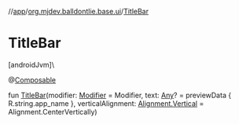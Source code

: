 //[app](../../index.md)/[org.mjdev.balldontlie.base.ui](index.md)/[TitleBar](-title-bar.md)

# TitleBar

[androidJvm]\

@[Composable](https://developer.android.com/reference/kotlin/androidx/compose/runtime/Composable.html)

fun [TitleBar](-title-bar.md)(modifier: [Modifier](https://developer.android.com/reference/kotlin/androidx/compose/ui/Modifier.html) = Modifier, text: [Any](https://kotlinlang.org/api/latest/jvm/stdlib/kotlin/-any/index.html)? = previewData { R.string.app_name }, verticalAlignment: [Alignment.Vertical](https://developer.android.com/reference/kotlin/androidx/compose/ui/Alignment.Vertical.html) = Alignment.CenterVertically)
